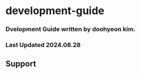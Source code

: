 # development-guide

### Dvelopment Guide written by doohyeon kim.

### Last Updated 2024.08.28

## Support
